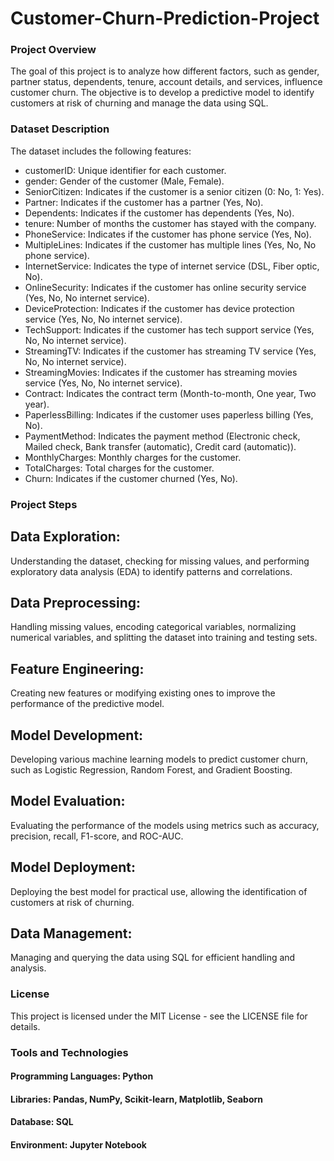 # Customer-Churn-Prediction-Project

### Project Overview
 The goal of this project is to analyze how different factors, such as gender, partner status, dependents, tenure, account details, and services, influence customer churn. The objective is to develop a predictive model to identify customers at risk of churning and manage the data using SQL.

### Dataset Description
The dataset includes the following features:

- customerID: Unique identifier for each customer.
- gender: Gender of the customer (Male, Female).
- SeniorCitizen: Indicates if the customer is a senior citizen (0: No, 1: Yes).
- Partner: Indicates if the customer has a partner (Yes, No).
- Dependents: Indicates if the customer has dependents (Yes, No).
- tenure: Number of months the customer has stayed with the company.
- PhoneService: Indicates if the customer has phone service (Yes, No).
- MultipleLines: Indicates if the customer has multiple lines (Yes, No, No phone service).
- InternetService: Indicates the type of internet service (DSL, Fiber optic, No).
- OnlineSecurity: Indicates if the customer has online security service (Yes, No, No internet service).
- DeviceProtection: Indicates if the customer has device protection service (Yes, No, No internet service).
- TechSupport: Indicates if the customer has tech support service (Yes, No, No internet service).
- StreamingTV: Indicates if the customer has streaming TV service (Yes, No, No internet service).
- StreamingMovies: Indicates if the customer has streaming movies service (Yes, No, No internet service).
- Contract: Indicates the contract term (Month-to-month, One year, Two year).
- PaperlessBilling: Indicates if the customer uses paperless billing (Yes, No).
- PaymentMethod: Indicates the payment method (Electronic check, Mailed check, Bank transfer (automatic), Credit card (automatic)).
- MonthlyCharges: Monthly charges for the customer.
- TotalCharges: Total charges for the customer.
- Churn: Indicates if the customer churned (Yes, No).
  
### Project Steps
## Data Exploration: 
Understanding the dataset, checking for missing values, and performing exploratory data analysis (EDA) to identify patterns and correlations.
## Data Preprocessing: 
Handling missing values, encoding categorical variables, normalizing numerical variables, and splitting the dataset into training and testing sets.
## Feature Engineering: 
Creating new features or modifying existing ones to improve the performance of the predictive model.
## Model Development: 
Developing various machine learning models to predict customer churn, such as Logistic Regression, Random Forest, and Gradient Boosting.
## Model Evaluation:
Evaluating the performance of the models using metrics such as accuracy, precision, recall, F1-score, and ROC-AUC.
## Model Deployment: 
Deploying the best model for practical use, allowing the identification of customers at risk of churning.
## Data Management: 
Managing and querying the data using SQL for efficient handling and analysis.

### License
This project is licensed under the MIT License - see the LICENSE file for details.

### Tools and Technologies
#### Programming Languages: Python
#### Libraries: Pandas, NumPy, Scikit-learn, Matplotlib, Seaborn
#### Database: SQL
#### Environment: Jupyter Notebook
